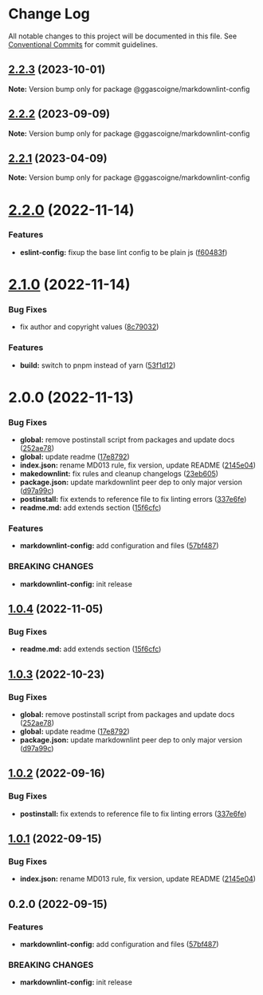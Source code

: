 # Change Log

All notable changes to this project will be documented in this file.
See [Conventional Commits](https://conventionalcommits.org) for commit guidelines.

## [2.2.3](https://github.com/ggascoigne/shareable-configs/compare/@ggascoigne/markdownlint-config@2.2.2...@ggascoigne/markdownlint-config@2.2.3) (2023-10-01)

**Note:** Version bump only for package @ggascoigne/markdownlint-config

## [2.2.2](https://github.com/ggascoigne/shareable-configs/compare/@ggascoigne/markdownlint-config@2.2.1...@ggascoigne/markdownlint-config@2.2.2) (2023-09-09)

**Note:** Version bump only for package @ggascoigne/markdownlint-config

## [2.2.1](https://github.com/ggascoigne/shareable-configs/compare/@ggascoigne/markdownlint-config@2.2.0...@ggascoigne/markdownlint-config@2.2.1) (2023-04-09)

**Note:** Version bump only for package @ggascoigne/markdownlint-config

# [2.2.0](https://github.com/ggascoigne/shareable-configs/compare/@ggascoigne/markdownlint-config@2.1.0...@ggascoigne/markdownlint-config@2.2.0) (2022-11-14)

### Features

- **eslint-config:** fixup the base lint config to be plain js ([f60483f](https://github.com/ggascoigne/shareable-configs/commit/f60483f30f8012829c9ae13feb1d80d2a159c963))

# [2.1.0](https://github.com/ggascoigne/shareable-configs/compare/@ggascoigne/markdownlint-config@2.0.0...@ggascoigne/markdownlint-config@2.1.0) (2022-11-14)

### Bug Fixes

- fix author and copyright values ([8c79032](https://github.com/ggascoigne/shareable-configs/commit/8c79032a96db2bfe8b6db057751e78b0dfa52c7e))

### Features

- **build:** switch to pnpm instead of yarn ([53f1d12](https://github.com/ggascoigne/shareable-configs/commit/53f1d12bd3ab399e096d47a7909bf6e55f9dcabd))

# 2.0.0 (2022-11-13)

### Bug Fixes

- **global:** remove postinstall script from packages and update docs ([252ae78](https://github.com/ggascoigne/shareable-configs/commit/252ae787ec89902f130ee28d2af63255fdfabb4d))
- **global:** update readme ([17e8792](https://github.com/ggascoigne/shareable-configs/commit/17e879243244bf28136e24deef02522147abe451))
- **index.json:** rename MD013 rule, fix version, update README ([2145e04](https://github.com/ggascoigne/shareable-configs/commit/2145e04180ebede0d790ddfc2d9c1738faee2cc6))
- **makedownlint:** fix rules and cleanup changelogs ([23eb605](https://github.com/ggascoigne/shareable-configs/commit/23eb605a42fd51ca0b5d24de781929a1662e634f))
- **package.json:** update markdownlint peer dep to only major version ([d97a99c](https://github.com/ggascoigne/shareable-configs/commit/d97a99c4c11ec406b1a83e9bbb8cd3d91d39afea))
- **postinstall:** fix extends to reference file to fix linting errors ([337e6fe](https://github.com/ggascoigne/shareable-configs/commit/337e6fe11f124b895cd2269b85d2ea86d446e45e))
- **readme.md:** add extends section ([15f6cfc](https://github.com/ggascoigne/shareable-configs/commit/15f6cfcd2c9ef0f9d8c7b3c81af0c7f670f9e5c7))

### Features

- **markdownlint-config:** add configuration and files ([57bf487](https://github.com/ggascoigne/shareable-configs/commit/57bf487c2187f729d8d42ddfd070eb158ebbec51))

### BREAKING CHANGES

- **markdownlint-config:** init release

## [1.0.4](https://github.com/ggascoigne/shareable-configs/compare/@ggascoigne/markdownlint-config@1.0.3...@ggascoigne/markdownlint-config@1.0.4) (2022-11-05)

### Bug Fixes

- **readme.md:** add extends section ([15f6cfc](https://github.com/ggascoigne/shareable-configs/commit/15f6cfcd2c9ef0f9d8c7b3c81af0c7f670f9e5c7))

## [1.0.3](https://github.com/ggascoigne/shareable-configs/compare/@ggascoigne/markdownlint-config@1.0.2...@ggascoigne/markdownlint-config@1.0.3) (2022-10-23)

### Bug Fixes

- **global:** remove postinstall script from packages and update docs ([252ae78](https://github.com/ggascoigne/shareable-configs/commit/252ae787ec89902f130ee28d2af63255fdfabb4d))
- **global:** update readme ([17e8792](https://github.com/ggascoigne/shareable-configs/commit/17e879243244bf28136e24deef02522147abe451))
- **package.json:** update markdownlint peer dep to only major version ([d97a99c](https://github.com/ggascoigne/shareable-configs/commit/d97a99c4c11ec406b1a83e9bbb8cd3d91d39afea))

## [1.0.2](https://github.com/ggascoigne/shareable-configs/compare/@ggascoigne/markdownlint-config@1.0.1...@ggascoigne/markdownlint-config@1.0.2) (2022-09-16)

### Bug Fixes

- **postinstall:** fix extends to reference file to fix linting errors ([337e6fe](https://github.com/ggascoigne/shareable-configs/commit/337e6fe11f124b895cd2269b85d2ea86d446e45e))

## [1.0.1](https://github.com/ggascoigne/shareable-configs/compare/@ggascoigne/markdownlint-config@0.2.0...@ggascoigne/markdownlint-config@1.0.1) (2022-09-15)

### Bug Fixes

- **index.json:** rename MD013 rule, fix version, update README ([2145e04](https://github.com/ggascoigne/shareable-configs/commit/2145e04180ebede0d790ddfc2d9c1738faee2cc6))

## 0.2.0 (2022-09-15)

### Features

- **markdownlint-config:** add configuration and files ([57bf487](https://github.com/ggascoigne/shareable-configs/commit/57bf487c2187f729d8d42ddfd070eb158ebbec51))

### BREAKING CHANGES

- **markdownlint-config:** init release
